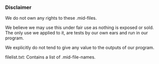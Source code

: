 ### Disclaimer

We do not own any rights to these .mid-files.

We believe we may use this under fair use as nothing is exposed or sold. The only use we applied to it, are tests by our own ears and run in our program.

We explicitly do not tend to give any value to the outputs of our program.

filelist.txt: Contains a list of .mid-file-names.